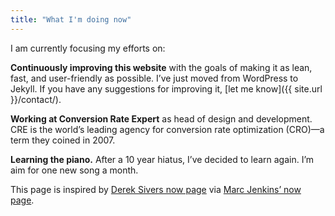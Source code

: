 ```yaml
---
title: "What I'm doing now"
---
```


I am currently focusing my efforts on:

**Continuously improving this website** with the goals of making it as lean, fast, and user-friendly as possible. I’ve just moved from WordPress to Jekyll. If you have any suggestions for improving it, [let me know]({{ site.url }}/contact/).

**Working at Conversion Rate Expert** as head of design and development. CRE is the world’s leading agency for conversion rate optimization (CRO)—a term they coined in 2007.

**Learning the piano.** After a 10 year hiatus, I’ve decided to learn again. I’m aim for one new song a month.

This page is inspired by [Derek Sivers now page](https://sivers.org/nowff) via [Marc Jenkins’ now page](https://marcjenkins.co.uk/now/).